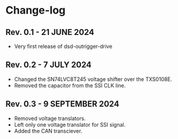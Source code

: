 # Change-log

## Rev. 0.1 - 21 JUNE 2024
-   Very first release of dsd-outrigger-drive

## Rev. 0.2 - 7 JULY 2024
-   Changed the SN74LVC8T245 voltage shifter over the TXS0108E.
-	Removed the capacitor from the SSI CLK line.

## Rev. 0.3 - 9 SEPTEMBER 2024
-   Removed voltage translators.
-   Left only one voltage translator for SSI signal.
-	Added the CAN transciever.
